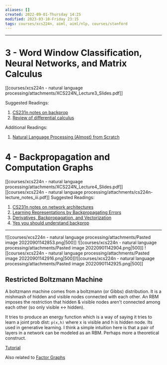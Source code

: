```yaml
---
aliases: []
created: 2022-09-01-Thursday 14:25
modified: 2023-03-10-Friday 23:15
tags: courses/xcs224n, aiml, aiml/nlp, courses/stanford
---
```



---

# 3 - Word Window Classification, Neural Networks, and Matrix Calculus

[[courses/xcs224n - natural language processing/attachments/XCS224N_Lecture3_Slides.pdf]]

Suggested Readings:

1. [CS231n notes on backprop](http://cs231n.github.io/optimization-2/)
2. [Review of differential calculus](https://web.stanford.edu/class/archive/cs/cs224n/cs224n.1194/readings/review-differential-calculus.pdf)

Additional Readings:

1. [Natural Language Processing (Almost) from Scratch](http://www.jmlr.org/papers/volume12/collobert11a/collobert11a.pdf)

# 4 - Backpropagation and Computation Graphs

[[courses/xcs224n - natural language processing/attachments/XCS224N_Lecture4_Slides.pdf]]
[[courses/xcs224n - natural language processing/attachments/cs224n-lecture_notes_iii.pdf]]
Suggested Readings:

1. [CS231n notes on network architectures](http://cs231n.github.io/neural-networks-1/)
2. [Learning Representations by Backpropagating Errors](http://www.iro.umontreal.ca/~vincentp/ift3395/lectures/backprop_old.pdf)
3. [Derivatives, Backpropagation, and Vectorization](http://cs231n.stanford.edu/handouts/derivatives.pdf)
4. [Yes you should understand backprop](https://medium.com/@karpathy/yes-you-should-understand-backprop-e2f06eab496b)
---

![[courses/xcs224n - natural language processing/attachments/Pasted image 20220901142853.png|500]] ![[courses/xcs224n - natural language processing/attachments/Pasted image 20220901142904.png|500]]
![[courses/xcs224n - natural language processing/attachments/Pasted image 20220901142916.png|500]]![[courses/xcs224n - natural language processing/attachments/Pasted image 20220901142925.png|500]]

## Restricted Boltzmann Machine

A boltzmann machine comes from a boltzmann (or Gibbs) distribution. It is a mishmash of hidden and visible nodes connected with each other. An RBM imposes the restriction that hidden & visible nodes aren't connected among each other (so only visible <-> hidden).

It tries to produce an energy function which is a way of saying it tries to learn a joint prob dist: `p(x,h)` where x is visible and h is hidden node. Its used in generative learning. I think a simple intuition here is that a pair of layers in a network can be modeled as an RBM. Perhaps more a theoretical construct.

[Tutorial](https://www.youtube.com/watch?v=p4Vh_zMw-HQ)

Also related to [Factor Graphs](http://deepdive.stanford.edu/inference#factor-graphs)
